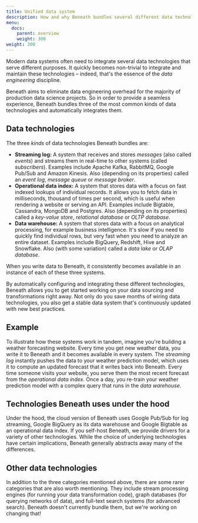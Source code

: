 ```yaml
---
title: Unified data system
description: How and why Beneath bundles several different data technologies
menu:
  docs:
    parent: overview
    weight: 300
weight: 300
---
```


Modern data systems often need to integrate several data technologies that serve different purposes. It quickly becomes non-trivial to integrate and maintain these technologies – indeed, that's the essence of the *data engineering* discipline.

Beneath aims to eliminate data engineering overhead for the majority of production data science projects. So in order to provide a seamless experience, Beneath bundles three of the most common kinds of data technologies and automatically integrates them.

## Data technologies

The three *kinds* of data technologies Beneath bundles are:

- **Streaming log:** A system that receives and stores *messages* (also called *events*) and streams them in real-time to other systems (called *subscribers*). Examples include Apache Kafka, RabbitMQ, Google Pub/Sub and Amazon Kinesis. Also (depending on its properties) called an *event log*,  *message queue* or *message broker*.
- **Operational data index:** A system that stores data with a focus on fast indexed lookups of individual records. It allows you to fetch data in milliseconds, thousand of times per second, which is useful when rendering a website or serving an API. Examples include Bigtable, Cassandra, MongoDB and Postgres. Also (depending on its properties) called a *key-value store*, *relational database* or *OLTP database*.
- **Data warehouse:** A system that stores data with a focus on analytical processing, for example business intelligence. It's slow if you need to quickly find individual rows, but very fast when you need to analyze an entire dataset. Examples include BigQuery, Redshift, Hive and Snowflake. Also (with some variation) called a *data lake* or *OLAP database*.

When you write data to Beneath, it consistently becomes available in an instance of each of these three systems.

By automatically configuring and integrating these different technologies, Beneath allows you to get started working on your data sourcing and transformations right away. Not only do you save months of wiring data technologies, you also get a stable data system that's continuously updated with new best practices.

## Example

To illustrate how these systems work in tandem, imagine you're building a weather forecasting website. Every time you get new weather data, you write it to Beneath and it becomes available in every system. The *streaming log* instantly pushes the data to your weather prediction model, which uses it to compute an updated forecast that it writes back into Beneath. Every time someone visits your website, you serve them the most recent forecast from the *operational data index*. Once a day, you re-train your weather prediction model with a complex query that runs in the *data warehouse*.

## Technologies Beneath uses under the hood

Under the hood, the cloud version of Beneath uses Google Pub/Sub for log streaming, Google BigQuery as its data warehouse and Google Bigtable as an operational data index. If you self-host Beneath, we provide drivers for a variety of other technologies. While the choice of underlying technologies have certain implications, Beneath generally abstracts away many of the differences.

## Other data technologies

In addition to the three categories mentioned above, there are some rarer categories that are also worth mentioning. They include stream processing engines (for running your data transformation code), graph databases (for querying networks of data), and full-text search systems (for advanced search). Beneath doesn't currently bundle them, but we're working on changing that!
